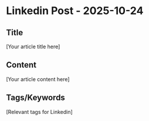 # Linkedin Post - 2025-10-24

## Title
[Your article title here]

## Content
[Your article content here]

## Tags/Keywords
[Relevant tags for Linkedin]
